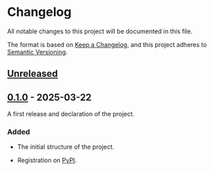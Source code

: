 # Changelog

All notable changes to this project will be documented in this file.

The format is based on [Keep a Changelog](https://keepachangelog.com/en/1.0.0/),
and this project adheres to [Semantic Versioning](https://semver.org/spec/v2.0.0.html).


## [Unreleased]


## [0.1.0] - 2025-03-22

A first release and declaration of the project.


### Added

- The initial structure of the project.

- Registration on [PyPI](https://pypi.org/project/Cambiato/0.1.0/).


[Unreleased]: https://github.com/antonlydell/Cambiato/compare/v0.1.0...HEAD
[0.1.0]: https://github.com/antonlydell/Cambiato/releases/tag/v0.1.0
